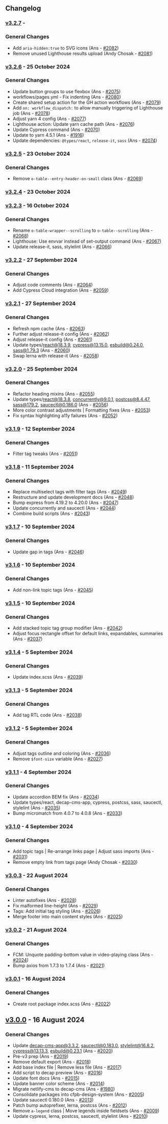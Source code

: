 ## Changelog

### [v3.2.7](https://github.com/cfpb/design-system/compare/v3.2.6...v3.2.7) - 

### General Changes

- Add `aria-hidden:true` to SVG icons (Ans - [#2082](https://github.com/cfpb/design-system/pull/2082))
- Remove unused Lighthouse results upload (Andy Chosak - [#2081](https://github.com/cfpb/design-system/pull/2081))

### [v3.2.6](https://github.com/cfpb/design-system/compare/v3.2.5...v3.2.6) -  25 October 2024 

### General Changes

- Update button groups to use flexbox (Ans - [#2075](https://github.com/cfpb/design-system/pull/2075))
- workflows/pages.yml - Fix indenting (Ans - [#2080](https://github.com/cfpb/design-system/pull/2080))
- Create shared setup action for the GH action workflows (Ans - [#2079](https://github.com/cfpb/design-system/pull/2079))
- Add `on: workflow_dispatch:` to allow manually triggering of Lighthouse job (Ans - [#2078](https://github.com/cfpb/design-system/pull/2078))
- Adjust yarn 4 config (Ans - [#2077](https://github.com/cfpb/design-system/pull/2077))
- Lighthouse action: Update yarn cache path (Ans - [#2076](https://github.com/cfpb/design-system/pull/2076))
- Update Cypress command (Ans - [#2070](https://github.com/cfpb/design-system/pull/2070))
- Update to yarn 4.5.1 (Ans - [#1916](https://github.com/cfpb/design-system/pull/1916))
- Update dependencies: `@types/react`, `release-it`, `sass` (Ans - [#2074](https://github.com/cfpb/design-system/pull/2074))

### [v3.2.5](https://github.com/cfpb/design-system/compare/v3.2.4...v3.2.5) -  23 October 2024 

### General Changes

- Remove `o-table--entry-header-on-small` class (Ans - [#2069](https://github.com/cfpb/design-system/pull/2069))

### [v3.2.4](https://github.com/cfpb/design-system/compare/v3.2.3...v3.2.4) -  23 October 2024 

### [v3.2.3](https://github.com/cfpb/design-system/compare/v3.2.2...v3.2.3) -  16 October 2024 

### General Changes

- Rename `o-table-wrapper--scrolling` to `o-table--scrolling` (Ans - [#2068](https://github.com/cfpb/design-system/pull/2068))
- Lighthouse: Use envvar instead of set-output command (Ans - [#2067](https://github.com/cfpb/design-system/pull/2067))
- Update release-it, sass, stylelint (Ans - [#2066](https://github.com/cfpb/design-system/pull/2066))

### [v3.2.2](https://github.com/cfpb/design-system/compare/v3.2.1...v3.2.2) -  27 September 2024 

### General Changes

- Adjust code comments (Ans - [#2064](https://github.com/cfpb/design-system/pull/2064))
- Add Cypress Cloud integration (Ans - [#2059](https://github.com/cfpb/design-system/pull/2059))

### [v3.2.1](https://github.com/cfpb/design-system/compare/v3.2.0...v3.2.1) -  27 September 2024 

### General Changes

- Refresh npm cache (Ans - [#2063](https://github.com/cfpb/design-system/pull/2063))
- Further adjust release-it config (Ans - [#2062](https://github.com/cfpb/design-system/pull/2062))
- Adjust release-it config (Ans - [#2061](https://github.com/cfpb/design-system/pull/2061))
- Update types/react@18.3.9, cypress@13.15.0, esbuild@0.24.0, sass@1.79.3 (Ans - [#2060](https://github.com/cfpb/design-system/pull/2060))
- Swap lerna with release-it (Ans - [#2058](https://github.com/cfpb/design-system/pull/2058))

### [v3.2.0](https://github.com/cfpb/design-system/compare/v3.1.9...v3.2.0) -  25 September 2024 

### General Changes

- Refactor heading mixins (Ans - [#2055](https://github.com/cfpb/design-system/pull/2055))
- Update types/react@18.3.8, concurrently@9.0.1, postcss@8.4.47, sass@179.2, saucectl@0.186.0 (Ans - [#2056](https://github.com/cfpb/design-system/pull/2056))
- More color contrast adjustments | Formatting fixes (Ans - [#2053](https://github.com/cfpb/design-system/pull/2053))
- Fix syntax highlighting a11y failures (Ans - [#2052](https://github.com/cfpb/design-system/pull/2052))

### [v3.1.9](https://github.com/cfpb/design-system/compare/v3.1.8...v3.1.9) -  12 September 2024 

### General Changes

- Filter tag tweaks (Ans - [#2051](https://github.com/cfpb/design-system/pull/2051))

### [v3.1.8](https://github.com/cfpb/design-system/compare/v3.1.7...v3.1.8) -  11 September 2024 

### General Changes

- Replace multiselect tags with filter tags (Ans - [#2049](https://github.com/cfpb/design-system/pull/2049))
- Restructure and update development docs (Ans - [#2048](https://github.com/cfpb/design-system/pull/2048))
- Bump express from 4.19.2 to 4.20.0 (Ans - [#2047](https://github.com/cfpb/design-system/pull/2047))
- Update concurrently and saucectl (Ans - [#2044](https://github.com/cfpb/design-system/pull/2044))
- Combine build scripts (Ans - [#2043](https://github.com/cfpb/design-system/pull/2043))

### [v3.1.7](https://github.com/cfpb/design-system/compare/v3.1.6...v3.1.7) -  10 September 2024 

### General Changes

- Update gap in tags (Ans - [#2046](https://github.com/cfpb/design-system/pull/2046))

### [v3.1.6](https://github.com/cfpb/design-system/compare/v3.1.5...v3.1.6) -  10 September 2024 

### General Changes

- Add non-link topic tags (Ans - [#2045](https://github.com/cfpb/design-system/pull/2045))

### [v3.1.5](https://github.com/cfpb/design-system/compare/v3.1.4...v3.1.5) -  10 September 2024 

### General Changes

- Add stacked topic tag group modifier (Ans - [#2042](https://github.com/cfpb/design-system/pull/2042))
- Adjust focus rectangle offset for default links, expandables, summaries (Ans - [#2037](https://github.com/cfpb/design-system/pull/2037))

### [v3.1.4](https://github.com/cfpb/design-system/compare/v3.1.3...v3.1.4) -  5 September 2024 

### General Changes

- Update index.scss (Ans - [#2039](https://github.com/cfpb/design-system/pull/2039))

### [v3.1.3](https://github.com/cfpb/design-system/compare/v3.1.2...v3.1.3) -  5 September 2024 

### General Changes

- Add tag RTL code (Ans - [#2038](https://github.com/cfpb/design-system/pull/2038))

### [v3.1.2](https://github.com/cfpb/design-system/compare/v3.1.1...v3.1.2) -  5 September 2024 

### General Changes

- Adjust tags outline and coloring (Ans - [#2036](https://github.com/cfpb/design-system/pull/2036))
- Remove `$font-size` variable (Ans - [#2027](https://github.com/cfpb/design-system/pull/2027))

### [v3.1.1](https://github.com/cfpb/design-system/compare/v3.1.0...v3.1.1) -  4 September 2024 

### General Changes

- Update accordion BEM fix (Ans - [#2034](https://github.com/cfpb/design-system/pull/2034))
- Update types/react, decap-cms-app, cypress, postcss, sass, saucectl, stylelint (Ans - [#2035](https://github.com/cfpb/design-system/pull/2035))
- Bump micromatch from 4.0.7 to 4.0.8 (Ans - [#2033](https://github.com/cfpb/design-system/pull/2033))

### [v3.1.0](https://github.com/cfpb/design-system/compare/v3.0.3...v3.1.0) -  4 September 2024 

### General Changes

- Add topic tags | Re-arrange links page | Adjust sass imports (Ans - [#2031](https://github.com/cfpb/design-system/pull/2031))
- Remove empty link from tags page (Andy Chosak - [#2030](https://github.com/cfpb/design-system/pull/2030))

### [v3.0.3](https://github.com/cfpb/design-system/compare/v3.0.2...v3.0.3) -  22 August 2024 

### General Changes

- Linter autofixes (Ans - [#2028](https://github.com/cfpb/design-system/pull/2028))
- Fix malformed line-height (Ans - [#2029](https://github.com/cfpb/design-system/pull/2029))
- Tags: Add initial tag styling (Ans - [#2026](https://github.com/cfpb/design-system/pull/2026))
- Merge footer into main content styles (Ans - [#2025](https://github.com/cfpb/design-system/pull/2025))

### [v3.0.2](https://github.com/cfpb/design-system/compare/v3.0.1...v3.0.2) -  21 August 2024 

### General Changes

- FCM: Unquote padding-bottom value in video-playing class (Ans - [#2024](https://github.com/cfpb/design-system/pull/2024))
- Bump axios from 1.7.3 to 1.7.4 (Ans - [#2021](https://github.com/cfpb/design-system/pull/2021))

### [v3.0.1](https://github.com/cfpb/design-system/compare/v3.0.0...v3.0.1) -  16 August 2024 

### General Changes

- Create root package index.scss (Ans - [#2022](https://github.com/cfpb/design-system/pull/2022))

## [v3.0.0](https://github.com/cfpb/design-system/compare/v2.0.1...v3.0.0) -  16 August 2024 

### General Changes

- Update decap-cms-app@3.3.2, saucectl@0.183.0, stylelint@16.8.2, cypress@13.13.3, esbuild@0.23.1 (Ans - [#2020](https://github.com/cfpb/design-system/pull/2020))
- Pre-v3 prep (Ans - [#2019](https://github.com/cfpb/design-system/pull/2019))
- Remove default export (Ans - [#2018](https://github.com/cfpb/design-system/pull/2018))
- Add base index file | Remove less file (Ans - [#2017](https://github.com/cfpb/design-system/pull/2017))
- Add script to decap preview (Ans - [#2016](https://github.com/cfpb/design-system/pull/2016))
- Update font docs (Ans - [#2015](https://github.com/cfpb/design-system/pull/2015))
- Update banner color scheme (Ans - [#2014](https://github.com/cfpb/design-system/pull/2014))
- Migrate netlify-cms to decap-cms (Ans - [#1980](https://github.com/cfpb/design-system/pull/1980))
- Consolidate packages into cfpb-design-system (Ans - [#2005](https://github.com/cfpb/design-system/pull/2005))
- Update saucectl 0.180.0 (Ans - [#2013](https://github.com/cfpb/design-system/pull/2013))
- Patch bump autoprefixer, lerna, postcss (Ans - [#2012](https://github.com/cfpb/design-system/pull/2012))
- Remove `a-legend` class | Move legends inside fieldsets (Ans - [#2009](https://github.com/cfpb/design-system/pull/2009))
- Update cypress, lerna, postcss, saucectl, stylelint (Ans - [#2010](https://github.com/cfpb/design-system/pull/2010))
